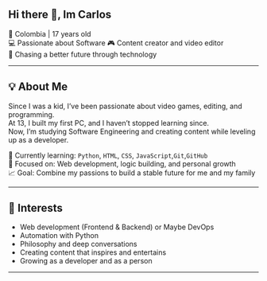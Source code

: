 ## Hi there 👋, Im Carlos

📍 Colombia | 17 years old  
💻 Passionate about Software 
🎮 Content creator and video editor  
🚀 Chasing a better future through technology

---

## 💡 About Me

Since I was a kid, I’ve been passionate about video games, editing, and programming.  
At 13, I built my first PC, and I haven’t stopped learning since.  
Now, I’m studying Software Engineering and creating content while leveling up as a developer.

🧠 Currently learning: `Python`, `HTML`, `CSS`, `JavaScript`,`Git`,`GitHub`  
🎯 Focused on: Web development, logic building, and personal growth  
📈 Goal: Combine my passions to build a stable future for me and my family

---

## 🚀 Interests

- Web development (Frontend & Backend) or Maybe DevOps
- Automation with Python
- Philosophy and deep conversations
- Creating content that inspires and entertains
- Growing as a developer and as a person

---
